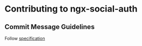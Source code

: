 # Contributing to ngx-social-auth

## Commit Message Guidelines

Follow [specification](https://www.conventionalcommits.org/)
